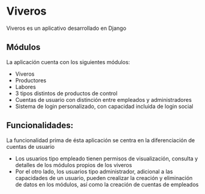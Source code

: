 # Viveros

Viveros es un aplicativo desarrollado en Django 

## Módulos

La aplicación cuenta con los siguientes módulos:
<ul>
<li>Viveros</li>
<li>Productores</li>
<li>Labores</li>
<li>3 tipos distintos de productos de control</li>
<li>Cuentas de usuario con distinción entre empleados y administradores</li>
<li>Sistema de login personalizado, con capacidad incluida de login social</li>
</ul>


## Funcionalidades:

La funcionalidad prima de ésta aplicación se centra en la diferenciación de cuentas de usuario
<ul>
<li>Los usuarios tipo empleado tienen permisos de visualización, consulta y detalles de los módulos propios de los viveros</li>
<li>Por el otro lado, los usuarios tipo administrador, adicional a las capacidades de un usuario, pueden crealizar la creación y eliminación de datos en los módulos, así como la creación de cuentas de empleados</li>
</ul>

